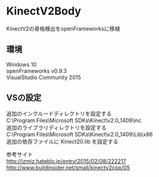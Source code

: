 # KinectV2Body
KinectV2の骨格検出をopenFrameworksに移植  

## 環境  
  Windows 10  
  openFrameworks v0.9.3  
  VisualStudio Community 2015  

## VSの設定  
  追加のインクルードディレクトリを設定する  
  C:\Program Files\Microsoft SDKs\Kinect\v2.0_1409\inc  
  追加のライブラリディレクトリを設定する  
  C:\Program Files\Microsoft SDKs\Kinect\v2.0_1409\Lib\x86  
  追加の依存ファイルに Kinect20.lib を設定する  

参考サイト  
<http://izmiz.hateblo.jp/entry/2015/02/08/222217>  
<http://www.buildinsider.net/small/kinectv2cpp/05>  
